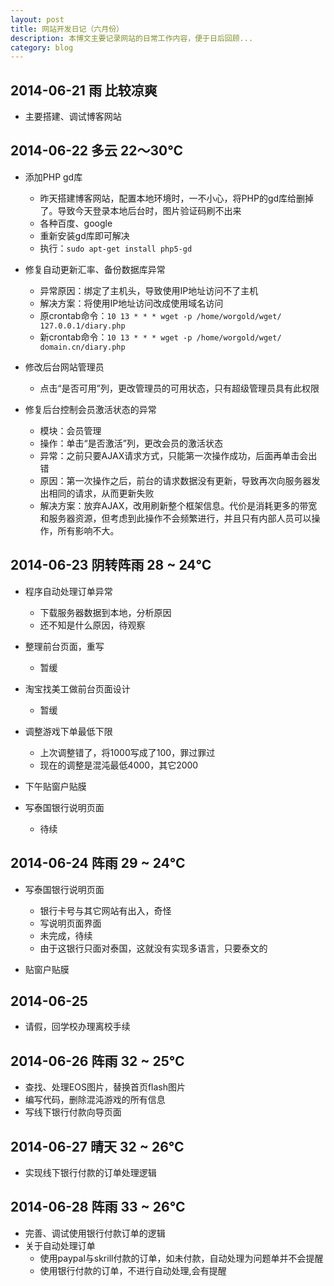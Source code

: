 ```yaml
---
layout: post
title: 网站开发日记（六月份）
description: 本博文主要记录网站的日常工作内容，便于日后回顾...
category: blog
---
```


## 2014-06-21 	雨 		比较凉爽

+	主要搭建、调试博客网站

## 2014-06-22 	多云 	22～30℃

+	添加PHP gd库

	*	昨天搭建博客网站，配置本地环境时，一不小心，将PHP的gd库给删掉了。导致今天登录本地后台时，图片验证码刷不出来
	*	各种百度、google
	*	重新安装gd库即可解决
	*	执行：`sudo apt-get install php5-gd`

+	修复自动更新汇率、备份数据库异常

	*	异常原因：绑定了主机头，导致使用IP地址访问不了主机
	*	解决方案：将使用IP地址访问改成使用域名访问
	*	原crontab命令：`10 13 * * * wget -p /home/worgold/wget/ 127.0.0.1/diary.php`
	*	新crontab命令：`10 13 * * * wget -p /home/worgold/wget/ domain.cn/diary.php`

+	修改后台网站管理员

	*	点击“是否可用”列，更改管理员的可用状态，只有超级管理员具有此权限

+	修复后台控制会员激活状态的异常

	*	模块：会员管理
	*	操作：单击“是否激活”列，更改会员的激活状态
	*	异常：之前只要AJAX请求方式，只能第一次操作成功，后面再单击会出错
	*	原因：第一次操作之后，前台的请求数据没有更新，导致再次向服务器发出相同的请求，从而更新失败
	*	解决方案：放弃AJAX，改用刷新整个框架信息。代价是消耗更多的带宽和服务器资源，但考虑到此操作不会频繁进行，并且只有内部人员可以操作，所有影响不大。

##	2014-06-23 	阴转阵雨 	28 ~ 24℃

+	程序自动处理订单异常

	*	下载服务器数据到本地，分析原因		
	*	还不知是什么原因，待观察

+	整理前台页面，重写

	*	暂缓

+	淘宝找美工做前台页面设计

	*	暂缓

+	调整游戏下单最低下限

	*	上次调整错了，将1000写成了100，罪过罪过
	*	现在的调整是混沌最低4000，其它2000

+	下午贴窗户贴膜
+	写泰国银行说明页面

	*	待续
	
##	2014-06-24 	阵雨	29 ~ 24℃

+	写泰国银行说明页面

	*	银行卡号与其它网站有出入，奇怪
	*	写说明页面界面
	*	未完成，待续
	*	由于这银行只面对泰国，这就没有实现多语言，只要泰文的

+	贴窗户贴膜

##	2014-06-25	

+	请假，回学校办理离校手续

##	2014-06-26	阵雨	32 ~ 25℃

+	查找、处理EOS图片，替换首页flash图片
+	编写代码，删除混沌游戏的所有信息
+	写线下银行付款向导页面

##	2014-06-27	晴天	32 ~ 26℃

+	实现线下银行付款的订单处理逻辑

##	2014-06-28	阵雨	33 ~ 26℃

+	完善、调试使用银行付款订单的逻辑
+	关于自动处理订单
	*	使用paypal与skrill付款的订单，如未付款，自动处理为问题单并不会提醒
	*	使用银行付款的订单，不进行自动处理,会有提醒
